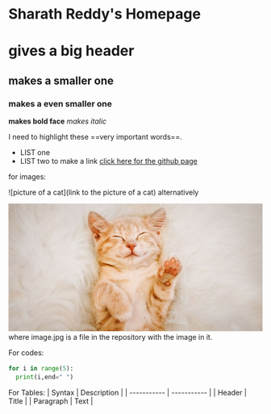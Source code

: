 # Sharath Reddy's Homepage

# gives a big header
## makes a smaller one
### makes a even smaller one
**makes bold face**
*makes italic*

I need to highlight these ==very important words==.

* LIST one
* LIST two
to make a link
[click here for the github page](https://github.com/Sharathmuthyala)

for images:

![picture of a cat](link to the picture of a cat)
alternatively

![picture](image.jpg)
where image.jpg is a file in the repository with the image in it.

For codes:

``` python
for i in range(5):
  print(i,end=" ")
```

For Tables:
| Syntax | Description |
| ----------- | ----------- |
| Header | Title |
| Paragraph | Text |

